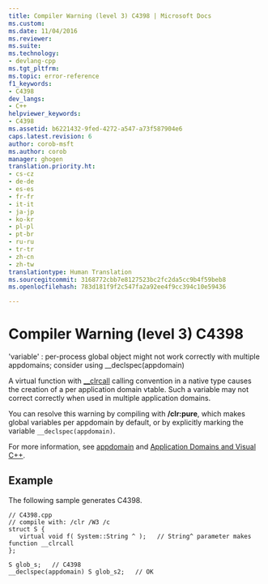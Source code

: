 ```yaml
---
title: Compiler Warning (level 3) C4398 | Microsoft Docs
ms.custom: 
ms.date: 11/04/2016
ms.reviewer: 
ms.suite: 
ms.technology:
- devlang-cpp
ms.tgt_pltfrm: 
ms.topic: error-reference
f1_keywords:
- C4398
dev_langs:
- C++
helpviewer_keywords:
- C4398
ms.assetid: b6221432-9fed-4272-a547-a73f587904e6
caps.latest.revision: 6
author: corob-msft
ms.author: corob
manager: ghogen
translation.priority.ht:
- cs-cz
- de-de
- es-es
- fr-fr
- it-it
- ja-jp
- ko-kr
- pl-pl
- pt-br
- ru-ru
- tr-tr
- zh-cn
- zh-tw
translationtype: Human Translation
ms.sourcegitcommit: 3168772cbb7e8127523bc2fc2da5cc9b4f59beb8
ms.openlocfilehash: 783d181f9f2c547fa2a92ee4f9cc394c10e59436

---
```

# Compiler Warning (level 3) C4398
'variable' : per-process global object might not work correctly with multiple appdomains; consider using __declspec(appdomain)  
  
 A virtual function with [__clrcall](../../cpp/clrcall.md) calling convention in a native type causes the creation of a per application domain vtable. Such a variable may not correct correctly when used in multiple application domains.  
  
 You can resolve this warning by compiling with **/clr:pure**, which makes global variables per appdomain by default, or by explicitly marking the variable `__declspec(appdomain)`.  
  
 For more information, see [appdomain](../../cpp/appdomain.md) and [Application Domains and Visual C++](../../dotnet/application-domains-and-visual-cpp.md).  
  
## Example  
 The following sample generates C4398.  
  
```  
// C4398.cpp  
// compile with: /clr /W3 /c  
struct S {  
   virtual void f( System::String ^ );   // String^ parameter makes function __clrcall  
};  
  
S glob_s;   // C4398  
__declspec(appdomain) S glob_s2;   // OK  
```


<!--HONumber=Jan17_HO1-->


